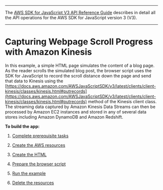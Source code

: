 --------

 The [AWS SDK for JavaScript V3 API Reference Guide](https://docs.aws.amazon.com/AWSJavaScriptSDK/v3/latest/index.html) describes in detail all the API operations for the AWS SDK for JavaScript version 3 \(V3\)\. 

--------

# Capturing Webpage Scroll Progress with Amazon Kinesis<a name="kinesis-examples-capturing-page-scrolling"></a>

In this example, a simple HTML page simulates the content of a blog page\. As the reader scrolls the simulated blog post, the browser script uses the SDK for JavaScript to record the scroll distance down the page and send that data to Kinesis using the [https://docs.aws.amazon.com/AWSJavaScriptSDK/v3/latest/clients/client-kinesis/classes/kinesis.html#putrecords](https://docs.aws.amazon.com/AWSJavaScriptSDK/v3/latest/clients/client-kinesis/classes/kinesis.html#putrecords) method of the Kinesis client class\. The streaming data captured by Amazon Kinesis Data Streams can then be processed by Amazon EC2 instances and stored in any of several data stores including Amazon DynamoDB and Amazon Redshift\.

**To build the app:**

1. [Complete prerequisite tasks ](kinesis-page-scrolling-prerequisites.md)

1. [Create the AWS resources ](kinesis-page-scrolling-provision-resources.md)

1. [Create the HTML ](kinesis-page-scrolling-create-html.md)

1. [Prepare the browser script ](kinesis-page-scrolling-browser-script.md)

1. [Run the example](kinesis-page-scrolling-run.md)

1. [Delete the resources](kinesis-page-scrolling-destroy.md)